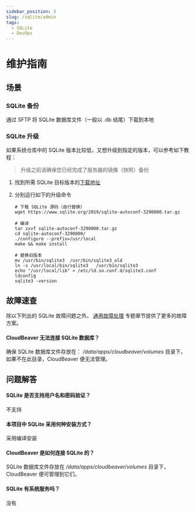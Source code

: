 ```yaml
---
sidebar_position: 3
slug: /sqlite/admin
tags:
  - SQLite
  - DevOps
---
```


# 维护指南

## 场景

### SQLite 备份

通过 SFTP 将 SQLite 数据库文件（一般以 .db 结尾）下载到本地

### SQLite 升级

如果系统仓库中的 SQLite 版本比较低，又想升级到指定的版本，可以参考如下教程： 

> 升级之前请确保您已经完成了服务器的镜像（快照）备份

1. 找到所需 SQLite 目标版本的[下载地址](https://www.sqlite.org/chronology.html)

2. 分别运行如下的升级命令
   ```
   # 下载 SQLite 源码（自行替换）
   wget https://www.sqlite.org/2019/sqlite-autoconf-3290000.tar.gz

   # 编译
   tar zxvf sqlite-autoconf-3290000.tar.gz 
   cd sqlite-autoconf-3290000/
   ./configure --prefix=/usr/local
   make && make install
   
   # 替换旧版本
   mv /usr/bin/sqlite3  /usr/bin/sqlite3_old
   ln -s /usr/local/bin/sqlite3   /usr/bin/sqlite3
   echo "/usr/local/lib" > /etc/ld.so.conf.d/sqlite3.conf
   ldconfig
   sqlite3 -version
   ```

## 故障速查

除以下列出的 SQLite 故障问题之外， [通用故障处理](../troubleshooting) 专题章节提供了更多的故障方案。 

#### CloudBeaver 无法连接 SQLite 数据库？

确保 SQLite 数据库文件存放在： */data/apps/cloudbeaver/volumes* 目录下，如果不在此目录，CloudBeaver 便无法管理。

## 问题解答

#### SQLite 是否支持用户名和密码验证？

不支持

#### 本项目中 SQLite 采用何种安装方式？

采用编译安装

#### CloudBeaver 是如何连接 SQLite 的？

SQLite 数据库文件存放在 */data/apps/cloudbeaver/volumes* 目录下，CloudBeaver 便可管理到它们。

#### SQLite 有系统服务吗？

没有